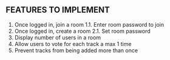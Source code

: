 ## FEATURES TO IMPLEMENT

1. Once logged in, join a room
    1.1. Enter room password to join
2. Once logged in, create a room
    2.1. Set room password
3. Display number of users in a room
4. Allow users to vote for each track a max 1 time
5. Prevent tracks from being added more than once